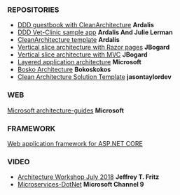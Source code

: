 ### REPOSITORIES

* [DDD guestbook with CleanArchitecture](https://github.com/ardalis/ddd-guestbook) **Ardalis**
* [DDD Vet-Clinic sample app](https://github.com/ardalis/pluralsight-ddd-fundamentals) **Ardalis And Julie Lerman**
* [CleanArchitecture template](https://github.com/ardalis/CleanArchitecture) **Ardalis**
* [Vertical slice architecture with Razor pages](https://github.com/jbogard/ContosoUniversityDotNetCore-Pages) **JBogard**
* [Vertical slice architecture with MVC](https://github.com/jbogard/ContosoUniversityDotNetCore) **JBogard**
* [Layered application architecture](https://github.com/dotnet-architecture/eShopOnWeb) **Microsoft**
* [Bosko Architecture](https://github.com/bokoskokos/PatternTest) **Bokoskokos**
* [Clean Architecture Solution Template](https://github.com/jasontaylordev/CleanArchitecture) **jasontaylordev**

### WEB
[Microsoft architecture-guides](https://dotnet.microsoft.com/learn/dotnet/architecture-guides) **Microsoft**

### FRAMEWORK
[Web application framework for ASP.NET CORE](https://abp.io/)

### VIDEO
* [Architecture Workshop July 2018](https://www.youtube.com/playlist?list=PLVMqA0_8O85x-aurj1KphxUeWTeTlYkGM) **Jeffrey T. Fritz**
* [Microservices-DotNet](https://channel9.msdn.com/Shows/lets-learn-dotnet/Lets-Learn-DotNet-Microservices) **Microsoft Channel 9**
